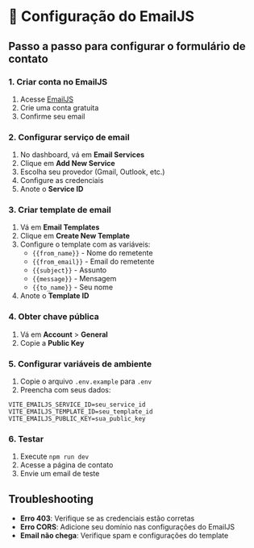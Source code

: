 # 📧 Configuração do EmailJS

## Passo a passo para configurar o formulário de contato

### 1. Criar conta no EmailJS
1. Acesse [EmailJS](https://www.emailjs.com/)
2. Crie uma conta gratuita
3. Confirme seu email

### 2. Configurar serviço de email
1. No dashboard, vá em **Email Services**
2. Clique em **Add New Service**
3. Escolha seu provedor (Gmail, Outlook, etc.)
4. Configure as credenciais
5. Anote o **Service ID**

### 3. Criar template de email
1. Vá em **Email Templates**
2. Clique em **Create New Template**
3. Configure o template com as variáveis:
   - `{{from_name}}` - Nome do remetente
   - `{{from_email}}` - Email do remetente
   - `{{subject}}` - Assunto
   - `{{message}}` - Mensagem
   - `{{to_name}}` - Seu nome
4. Anote o **Template ID**

### 4. Obter chave pública
1. Vá em **Account** > **General**
2. Copie a **Public Key**

### 5. Configurar variáveis de ambiente
1. Copie o arquivo `.env.example` para `.env`
2. Preencha com seus dados:
```env
VITE_EMAILJS_SERVICE_ID=seu_service_id
VITE_EMAILJS_TEMPLATE_ID=seu_template_id
VITE_EMAILJS_PUBLIC_KEY=sua_public_key
```

### 6. Testar
1. Execute `npm run dev`
2. Acesse a página de contato
3. Envie um email de teste

## Troubleshooting

- **Erro 403**: Verifique se as credenciais estão corretas
- **Erro CORS**: Adicione seu domínio nas configurações do EmailJS
- **Email não chega**: Verifique spam e configurações do template